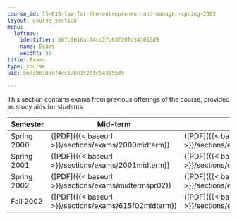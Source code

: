 ```yaml
---
course_id: 15-615-law-for-the-entrepreneur-and-manager-spring-2003
layout: course_section
menu:
  leftnav:
    identifier: 567c0616acf4cc27b63f20fc543055d9
    name: Exams
    weight: 50
title: Exams
type: course
uid: 567c0616acf4cc27b63f20fc543055d9

---
```


This section contains exams from previous offerings of the course, provided as study aids for students.

| Semester | Mid-term | Final |
| --- | --- | --- |
| Spring 2000 | ([PDF]({{< baseurl >}}/sections/exams/2000midterm)) | ([PDF]({{< baseurl >}}/sections/exams/2000final)) |
| Spring 2001 | ([PDF]({{< baseurl >}}/sections/exams/2001midterm)) | ([PDF]({{< baseurl >}}/sections/exams/2001final)) |
| Spring 2002 | ([PDF]({{< baseurl >}}/sections/exams/midtermspr02)) | ([PDF]({{< baseurl >}}/sections/exams/spring02final)) |
| Fall 2002 | ([PDF]({{< baseurl >}}/sections/exams/615f02midterm)) | ([PDF]({{< baseurl >}}/sections/exams/615f02finalfnl))